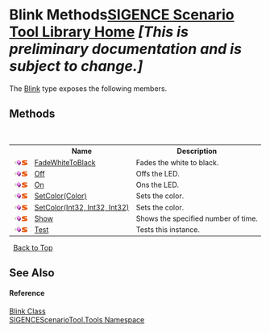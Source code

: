 # Blink Methods<a href="https://github.com/ObiWanLansi/SIGENCE-Scenario-Tool">SIGENCE Scenario Tool Library Home</a> _**\[This is preliminary documentation and is subject to change.\]**_

The <a href="fb5fc065-f60c-814c-0f29-c42e943d6c4e.md">Blink</a> type exposes the following members.


## Methods
&nbsp;<table><tr><th></th><th>Name</th><th>Description</th></tr><tr><td>![Public method](media/pubmethod.gif "Public method")![Static member](media/static.gif "Static member")</td><td><a href="bfdf3353-d069-1dc0-96c9-fa573bde6e1f.md">FadeWhiteToBlack</a></td><td>
Fades the white to black.</td></tr><tr><td>![Public method](media/pubmethod.gif "Public method")![Static member](media/static.gif "Static member")</td><td><a href="a1abfefd-2450-3e1b-3c5b-7971d8f1e6f2.md">Off</a></td><td>
Offs the LED.</td></tr><tr><td>![Public method](media/pubmethod.gif "Public method")![Static member](media/static.gif "Static member")</td><td><a href="29d6840b-cd25-c743-6082-6ab3fb011f52.md">On</a></td><td>
Ons the LED.</td></tr><tr><td>![Public method](media/pubmethod.gif "Public method")![Static member](media/static.gif "Static member")</td><td><a href="f6d2ce3c-3c01-f23b-9324-6a1019b58bfd.md">SetColor(Color)</a></td><td>
Sets the color.</td></tr><tr><td>![Public method](media/pubmethod.gif "Public method")![Static member](media/static.gif "Static member")</td><td><a href="b1970b01-570f-d996-2bca-1d98608cfb80.md">SetColor(Int32, Int32, Int32)</a></td><td>
Sets the color.</td></tr><tr><td>![Public method](media/pubmethod.gif "Public method")![Static member](media/static.gif "Static member")</td><td><a href="ce74be44-3887-9381-d9e6-1eb82edca094.md">Show</a></td><td>
Shows the specified number of time.</td></tr><tr><td>![Public method](media/pubmethod.gif "Public method")![Static member](media/static.gif "Static member")</td><td><a href="1080131b-f61e-57bc-bdd2-d5234d78ee65.md">Test</a></td><td>
Tests this instance.</td></tr></table>&nbsp;
<a href="#blink-methods">Back to Top</a>

## See Also


#### Reference
<a href="fb5fc065-f60c-814c-0f29-c42e943d6c4e.md">Blink Class</a><br /><a href="ed07aae6-c2f9-b6d8-effe-51b38a92d007.md">SIGENCEScenarioTool.Tools Namespace</a><br />